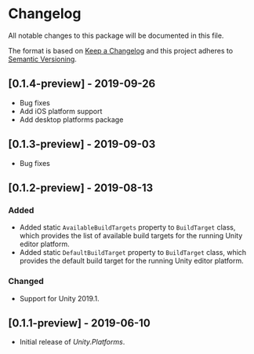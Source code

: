 # Changelog
All notable changes to this package will be documented in this file.

The format is based on [Keep a Changelog](http://keepachangelog.com/en/1.0.0/)
and this project adheres to [Semantic Versioning](http://semver.org/spec/v2.0.0.html).

## [0.1.4-preview] - 2019-09-26
* Bug fixes  
* Add iOS platform support
* Add desktop platforms package

## [0.1.3-preview] - 2019-09-03

* Bug fixes  

## [0.1.2-preview] - 2019-08-13

### Added

* Added static `AvailableBuildTargets` property to `BuildTarget` class, which provides the list of available build targets for the running Unity editor platform.
* Added static `DefaultBuildTarget` property to `BuildTarget` class, which provides the default build target for the running Unity editor platform.

### Changed

* Support for Unity 2019.1.

## [0.1.1-preview] - 2019-06-10

* Initial release of *Unity.Platforms*.
